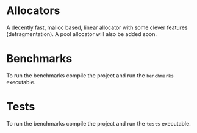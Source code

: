# Allocators

A decently fast, malloc based, linear allocator with some clever features (defragmentation). A pool allocator will also be added soon.

# Benchmarks

To run the benchmarks compile the project and run the `benchmarks` executable.

# Tests

To run the benchmarks compile the project and run the `tests` executable.
